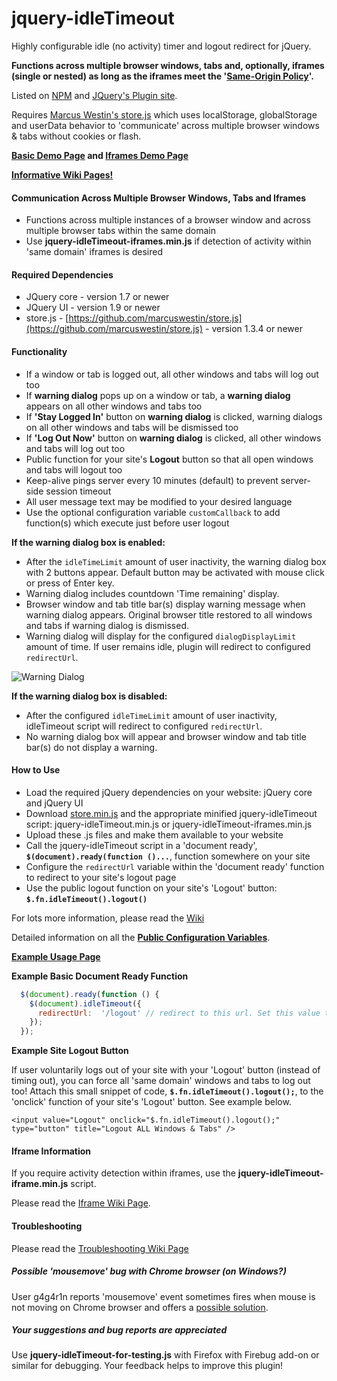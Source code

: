 # jquery-idleTimeout

Highly configurable idle (no activity) timer and logout redirect for jQuery.

**Functions across multiple browser windows, tabs and, optionally, iframes (single or nested) as long as the iframes meet the '[Same-Origin Policy](http://en.wikipedia.org/wiki/Same-origin_policy)'.**

Listed on [NPM](https://www.npmjs.com/package/jquery-idletimeout) and [JQuery's Plugin site](http://plugins.jquery.com/idleTimeout/).

Requires [Marcus Westin's store.js](https://github.com/marcuswestin/store.js) which uses localStorage, globalStorage and userData behavior to 'communicate' across multiple browser windows & tabs without cookies or flash.

**[Basic Demo Page](http://jillelaine.github.io/jquery-idleTimeout/) and [Iframes Demo Page](http://jillelaine.github.io/jquery-idleTimeout/iframe-demo.html)**

**[Informative Wiki Pages!](https://github.com/JillElaine/jquery-idleTimeout/wiki)**

#### Communication Across Multiple Browser Windows, Tabs and Iframes

* Functions across multiple instances of a browser window and across multiple browser tabs within the same domain
* Use **jquery-idleTimeout-iframes.min.js** if detection of activity within 'same domain' iframes is desired

#### Required Dependencies

* JQuery core - version 1.7 or newer
* JQuery UI - version 1.9 or newer
* store.js - [https://github.com/marcuswestin/store.js](https://github.com/marcuswestin/store.js) - version 1.3.4 or newer

#### Functionality

* If a window or tab is logged out, all other windows and tabs will log out too
* If **warning dialog** pops up on a window or tab, a **warning dialog** appears on all other windows and tabs too
* If **'Stay Logged In'** button on **warning dialog** is clicked, warning dialogs on all other windows and tabs will be dismissed too
* If **'Log Out Now'** button on **warning dialog** is clicked, all other windows and tabs will log out too
* Public function for your site's **Logout** button so that all open windows and tabs will logout too
* Keep-alive pings server every 10 minutes (default) to prevent server-side session timeout
* All user message text may be modified to your desired language
* Use the optional configuration variable `customCallback` to add function(s) which execute just before user logout

**If the warning dialog box is enabled:**
* After the `idleTimeLimit` amount of user inactivity, the warning dialog box with 2 buttons appear. Default button may be activated with mouse click or press of Enter key.
* Warning dialog includes countdown 'Time remaining' display.
* Browser window and tab title bar(s) display warning message when warning dialog appears. Original browser title restored to all windows and tabs if warning dialog is dismissed.
* Warning dialog will display for the configured `dialogDisplayLimit` amount of time. If user remains idle, plugin will redirect to configured `redirectUrl`.

![Warning Dialog](https://raw.github.com/JillElaine/jquery-idleTimeout/master/warning_dialog.png)

**If the warning dialog box is disabled:**
* After the configured `idleTimeLimit` amount of user inactivity, idleTimeout script will redirect to configured `redirectUrl`.
* No warning dialog box will appear and browser window and tab title bar(s) do not display a warning.

#### How to Use

* Load the required jQuery dependencies on your website: jQuery core and jQuery UI
* Download [store.min.js](https://github.com/marcuswestin/store.js) and the appropriate minified jquery-idleTimeout script: jquery-idleTimeout.min.js or jquery-idleTimeout-iframes.min.js
* Upload these .js files and make them available to your website
* Call the jquery-idleTimeout script in a 'document ready', **`$(document).ready(function ()...`**, function somewhere on your site
* Configure the `redirectUrl` variable within the 'document ready' function to redirect to your site's logout page
* Use the public logout function on your site's 'Logout' button: **`$.fn.idleTimeout().logout()`**

For lots more information, please read the [Wiki](https://github.com/JillElaine/jquery-idleTimeout/wiki)

Detailed information on all the **[Public Configuration Variables](https://github.com/JillElaine/jquery-idleTimeout/wiki/Public-Configuration-Variables)**.

**[Example Usage Page](https://github.com/JillElaine/jquery-idleTimeout/blob/master/example.html)**

**Example Basic Document Ready Function**

```Javascript
  $(document).ready(function () {
    $(document).idleTimeout({
      redirectUrl:  '/logout' // redirect to this url. Set this value to YOUR site's logout page.
    });
  });
```

**Example Site Logout Button**

If user voluntarily logs out of your site with your 'Logout' button (instead of timing out), you can force all 'same domain' windows and tabs to log out too! Attach this small snippet of code, **`$.fn.idleTimeout().logout();`**, to the 'onclick' function of your site's 'Logout' button. See example below.

```
<input value="Logout" onclick="$.fn.idleTimeout().logout();" type="button" title="Logout ALL Windows & Tabs" />
```

#### Iframe Information

If you require activity detection within iframes, use the **jquery-idleTimeout-iframe.min.js** script. 

Please read the [Iframe Wiki Page](https://github.com/JillElaine/jquery-idleTimeout/wiki/Iframes---Information-&-Troubleshooting).

#### Troubleshooting

Please read the [Troubleshooting Wiki Page](https://github.com/JillElaine/jquery-idleTimeout/wiki/General-Troubleshooting)

##### Possible 'mousemove' bug with Chrome browser (on Windows?)

User g4g4r1n reports 'mousemove' event sometimes fires when mouse is not moving on Chrome browser and offers a [possible solution](https://github.com/JillElaine/jquery-idleTimeout/issues/13).

##### Your suggestions and bug reports are appreciated

Use **jquery-idleTimeout-for-testing.js** with Firefox with Firebug add-on or similar for debugging. Your feedback helps to improve this plugin!